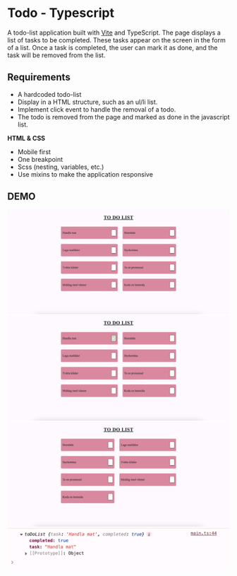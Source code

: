 # Todo - Typescript
A todo-list application built with [Vite](https://vite.dev/) and TypeScript. The page displays a list of tasks to be completed. These tasks appear on the screen in the form of a list. Once a task is completed, the user can mark it as done, and the task will be removed from the list.

## Requirements

* A hardcoded todo-list
* Display in a HTML structure, such as an ul/li list. 
* Implement click event to handle the removal of a todo.
* The todo is removed from the page and marked as done in the javascript list. 

**HTML & CSS**
* Mobile first
* One breakpoint
* Scss (nesting, variables, etc.)
* Use mixins to make the application responsive

## DEMO
![image](./demo/1.png)
![image](./demo/2.png)
![image](./demo/3.png)
![image](./demo/4.png)

